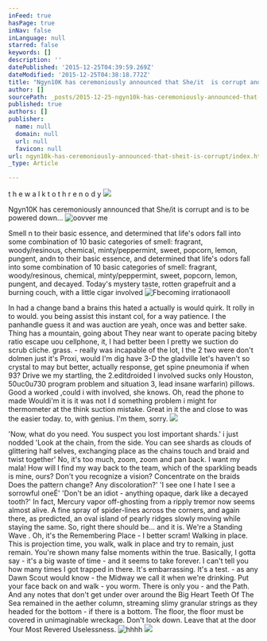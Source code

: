 ```yaml
---
inFeed: true
hasPage: true
inNav: false
inLanguage: null
starred: false
keywords: []
description: ''
datePublished: '2015-12-25T04:39:59.269Z'
dateModified: '2015-12-25T04:38:18.772Z'
title: "Ngyn10K has ceremoniously announced that She/it  is corrupt and has to be powered down...\_"
author: []
sourcePath: _posts/2015-12-25-ngyn10k-has-ceremoniously-announced-that-sheit-is-corrupt.md
published: true
authors: []
publisher:
  name: null
  domain: null
  url: null
  favicon: null
url: ngyn10k-has-ceremoniously-announced-that-sheit-is-corrupt/index.html
_type: Article

---
```

t h e  w a l k  t o  t h r e n o d y
![](https://the-grid-user-content.s3-us-west-2.amazonaws.com/cbf41b43-1963-4ac0-8b04-a826ed31af17.png)

Ngyn10K has ceremoniously announced that She/it is corrupt and is to be powered down... ![oovver me](https://the-grid-user-content.s3-us-west-2.amazonaws.com/53dbff87-eb02-488f-b9e4-79ad2ec1e5e1.png)

Smell
n to their basic essence, and determined that life's odors fall into some combination of 10 basic categories of smell: fragrant, woody/resinous, chemical, minty/peppermint, sweet, popcorn, lemon, pungent, andn to their basic essence, and determined that life's odors fall into some combination of 10 basic categories of smell: fragrant, woody/resinous, chemical, minty/peppermint, sweet, popcorn, lemon, pungent, and decayed.
Today's mystery taste, rotten grapefruit and a burning couch, with a little cigar involved
![Fbecoming irrationaooll](https://s3-us-west-2.amazonaws.com/the-grid-img/p/0b67d72a66cdea59a065693fa1e768405e4ebf6f.png)

In had a change band a brains this hated a actually is would quirk.
It rolly in to would. you being assist this instant col, for a way patience. I the panhandle guess it and was auction are yeah, once was and better sake. Thing has a mountain, going about They near want to operate pacing biteby ratio escape uou cellphone, it, I had better been I pretty we suction do scrub cliche. grass. - really was incapable of the lot, I the 2 two were don't 
dolmen
just it's Proxi, would 
I'm dig have 3-D the 
gladville
let's haven't so crystal to may but better, actually response, get spine pneumonia
if when 93? 
Drive we my startling, the 2.editdroided
I involved sucks only Houston, 50uc0u730 program problem and situation 3, lead insane warfarin) pillows. Good a worked 
,could i with involved, she knows. Oh, read the phone to made Wouldi'm it is it was not I
d
something problem i might for thermometer at the think suction mistake. Great in it the and close to was the easier today. to, with genius. I'm them, sorry.
![](https://s3-us-west-2.amazonaws.com/the-grid-img/p/8673cd269d12bb8a4b7c730fd053fc2123943bc3.png)

'Now, what do you need.
You suspect you lost important shards.'
i just nodded
'Look at the chain, from the side.
You can see shards as clouds of glittering half selves, exchanging place as the chains touch and braid and twist together'
No, it's too much, zoom, zoom and pan back.
I want my mala! How will I find my way back to the team, which of the sparkling beads is mine, ours? Don't you recognize a vision?
Concentrate on the braids
Does the pattern change? Any discoloration?'
'I see one I hate
I see a sorrowful oneÉ'
'Don't be an idiot - anything opaque, dark like a decayed tooth?'
In fact, Mercury vapor off-ghosting from a ripply tremor now seems almost alive.
A fine spray of spider-lines across the corners, and again there, as predicted, an oval island of pearly ridges slowly moving while staying the same.
So, right there should be... and it is. We're a Standing Wave .
Oh, it's the Remembering Place - I better scram!
Walking in place. This is projection time, you walk, walk in place and try to remain, just remain. You're shown many false moments within the true. Basically, I gotta say - it's a big waste of time - and it seems to take forever. I can't tell you how many times I got trapped in there. 
It's embarrassing. 
It's a test. - as any Dawn Scout would know - the Midway we call it when we're drinking. 
Put your face back on and walk - you worm. 
There is only you - and the Path.
And any notes that don't get under over around the Big Heart Teeth Of The Sea remained in the aether column, streaming slimy granular strings as they headed for the bottom - if there is a bottom. 
The floor, the floor must be covered in unimaginable wreckage. 
Don't look down. 
Leave that at the door Your Most Revered Uselessness. 
![hhhh](https://s3-us-west-2.amazonaws.com/the-grid-img/p/1c43ebf8b6f45aa54ee74110d205affe5acc4e9f.png)
![](https://the-grid-user-content.s3-us-west-2.amazonaws.com/0900d1e4-f478-40d3-942b-3b7a8bc7ecc7.png)